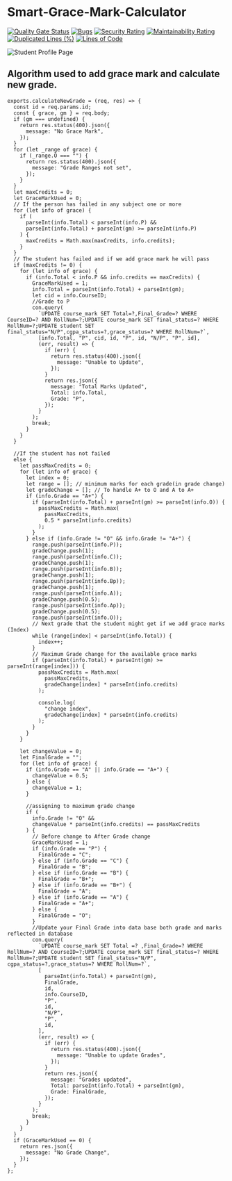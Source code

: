 # Smart-Grace-Mark-Calculator

[![Quality Gate Status](https://sonarcloud.io/api/project_badges/measure?project=AnandDevarajan_Smart-Grace-Mark-Calculator&metric=alert_status)](https://sonarcloud.io/dashboard?id=AnandDevarajan_Smart-Grace-Mark-Calculator) [![Bugs](https://sonarcloud.io/api/project_badges/measure?project=AnandDevarajan_Smart-Grace-Mark-Calculator&metric=bugs)](https://sonarcloud.io/dashboard?id=AnandDevarajan_Smart-Grace-Mark-Calculator) [![Security Rating](https://sonarcloud.io/api/project_badges/measure?project=AnandDevarajan_Smart-Grace-Mark-Calculator&metric=security_rating)](https://sonarcloud.io/dashboard?id=AnandDevarajan_Smart-Grace-Mark-Calculator) [![Maintainability Rating](https://sonarcloud.io/api/project_badges/measure?project=AnandDevarajan_Smart-Grace-Mark-Calculator&metric=sqale_rating)](https://sonarcloud.io/dashboard?id=AnandDevarajan_Smart-Grace-Mark-Calculator)[![Duplicated Lines (%)](https://sonarcloud.io/api/project_badges/measure?project=AnandDevarajan_Smart-Grace-Mark-Calculator&metric=duplicated_lines_density)](https://sonarcloud.io/dashboard?id=AnandDevarajan_Smart-Grace-Mark-Calculator) [![Lines of Code](https://sonarcloud.io/api/project_badges/measure?project=AnandDevarajan_Smart-Grace-Mark-Calculator&metric=ncloc)](https://sonarcloud.io/dashboard?id=AnandDevarajan_Smart-Grace-Mark-Calculator)


![Student Profile Page](https://drive.google.com/file/d/1SWGSDnqykk8_KKW6fIjf1OHwJlb03i17/view)
## Algorithm used to add grace mark and calculate new grade.
```
exports.calculateNewGrade = (req, res) => {
  const id = req.params.id;
  const { grace, gm } = req.body;
  if (gm === undefined) {
    return res.status(400).json({
      message: "No Grace Mark",
    });
  }
  for (let _range of grace) {
    if (_range.O === "") {
      return res.status(400).json({
        message: "Grade Ranges not set",
      });
    }
  }
  let maxCredits = 0;
  let GraceMarkUsed = 0;
  // If the person has failed in any subject one or more
  for (let info of grace) {
    if (
      parseInt(info.Total) < parseInt(info.P) &&
      parseInt(info.Total) + parseInt(gm) >= parseInt(info.P)
    ) {
      maxCredits = Math.max(maxCredits, info.credits);
    }
  }
  // The student has failed and if we add grace mark he will pass
  if (maxCredits != 0) {
    for (let info of grace) {
      if (info.Total < info.P && info.credits == maxCredits) {
        GraceMarkUsed = 1;
        info.Total = parseInt(info.Total) + parseInt(gm);
        let cid = info.CourseID;
        //Grade to P
        con.query(
          `UPDATE course_mark SET Total=?,Final_Grade=? WHERE CourseID=? AND RollNum=?;UPDATE course_mark SET final_status=? WHERE RollNum=?;UPDATE student SET final_status="N/P",cgpa_status=?,grace_status=? WHERE RollNum=?`,
          [info.Total, "P", cid, id, "P", id, "N/P", "P", id],
          (err, result) => {
            if (err) {
              return res.status(400).json({
                message: "Unable to Update",
              });
            }
            return res.json({
              message: "Total Marks Updated",
              Total: info.Total,
              Grade: "P",
            });
          }
        );
        break;
      }
    }
  }

  //If the student has not failed
  else {
    let passMaxCredits = 0;
    for (let info of grace) {
      let index = 0;
      let range = []; // minimum marks for each grade(in grade change)
      let gradeChange = []; // To handle A+ to O and A to A+
      if (info.Grade == "A+") {
        if (parseInt(info.Total) + parseInt(gm) >= parseInt(info.O)) {
          passMaxCredits = Math.max(
            passMaxCredits,
            0.5 * parseInt(info.credits)
          );
        }
      } else if (info.Grade != "O" && info.Grade != "A+") {
        range.push(parseInt(info.P));
        gradeChange.push(1);
        range.push(parseInt(info.C));
        gradeChange.push(1);
        range.push(parseInt(info.B));
        gradeChange.push(1);
        range.push(parseInt(info.Bp));
        gradeChange.push(1);
        range.push(parseInt(info.A));
        gradeChange.push(0.5);
        range.push(parseInt(info.Ap));
        gradeChange.push(0.5);
        range.push(parseInt(info.O));
        // Next grade that the student might get if we add grace marks (Index)
        while (range[index] < parseInt(info.Total)) {
          index++;
        }
        // Maximum Grade change for the available grace marks
        if (parseInt(info.Total) + parseInt(gm) >= parseInt(range[index])) {
          passMaxCredits = Math.max(
            passMaxCredits,
            gradeChange[index] * parseInt(info.credits)
          );

          console.log(
            "change index",
            gradeChange[index] * parseInt(info.credits)
          );
        }
      }
    }

    let changeValue = 0;
    let FinalGrade = "";
    for (let info of grace) {
      if (info.Grade == "A" || info.Grade == "A+") {
        changeValue = 0.5;
      } else {
        changeValue = 1;
      }

      //assigning to maximum grade change
      if (
        info.Grade != "O" &&
        changeValue * parseInt(info.credits) == passMaxCredits
      ) {
        // Before change to After Grade change
        GraceMarkUsed = 1;
        if (info.Grade == "P") {
          FinalGrade = "C";
        } else if (info.Grade == "C") {
          FinalGrade = "B";
        } else if (info.Grade == "B") {
          FinalGrade = "B+";
        } else if (info.Grade == "B+") {
          FinalGrade = "A";
        } else if (info.Grade == "A") {
          FinalGrade = "A+";
        } else {
          FinalGrade = "O";
        }
        //Update your Final Grade into data base both grade and marks reflected in database
        con.query(
          `UPDATE course_mark SET Total =? ,Final_Grade=? WHERE RollNum=? AND CourseID=?;UPDATE course_mark SET final_status=? WHERE RollNum=?;UPDATE student SET final_status="N/P", cgpa_status=?,grace_status=? WHERE RollNum=?`,
          [
            parseInt(info.Total) + parseInt(gm),
            FinalGrade,
            id,
            info.CourseID,
            "P",
            id,
            "N/P",
            "P",
            id,
          ],
          (err, result) => {
            if (err) {
              return res.status(400).json({
                message: "Unable to update Grades",
              });
            }
            return res.json({
              message: "Grades updated",
              Total: parseInt(info.Total) + parseInt(gm),
              Grade: FinalGrade,
            });
          }
        );
        break;
      }
    }
  }
  if (GraceMarkUsed == 0) {
    return res.json({
      message: "No Grade Change",
    });
  }
};
```
